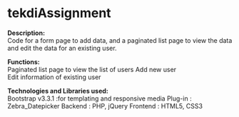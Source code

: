 # tekdiAssignment

<b>Description:</b>  
Code for a form page to add data, and a paginated list page to view the data and edit the data for an existing user. 


<b>Functions:  </b><br>
Paginated list page to view the list of users
Add new user<br>
Edit information of existing user

<b>Technologies and Libraries used:</b><br>
Bootstrap  v3.3.1 :for templating and responsive media
Plug-in : Zebra_Datepicker 
Backend : PHP, jQuery
Frontend : HTML5, CSS3
